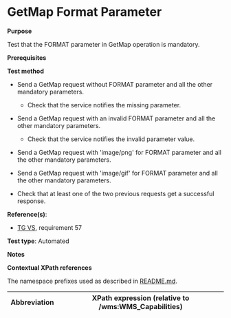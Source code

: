 # GetMap Format Parameter

**Purpose**

Test that the FORMAT parameter in GetMap operation is mandatory.

**Prerequisites**

**Test method**

* Send a GetMap request without FORMAT parameter and all the other mandatory parameters.

    * Check that the service notifies the missing parameter.

* Send a GetMap request with an invalid FORMAT parameter and all the other mandatory parameters.

    * Check that the service notifies the invalid parameter value.

* Send a GetMap request with 'image/png' for FORMAT parameter and all the other mandatory parameters.

* Send a GetMap request with 'image/gif' for FORMAT parameter and all the other mandatory parameters.

* Check that at least one of the two previous requests get a successful response.

**Reference(s)**:

* [TG VS](./README.md#ref_TG_VS), requirement 57

**Test type**: Automated

**Notes**

**Contextual XPath references**

The namespace prefixes used as described in [README.md](./README.md#namespaces).

Abbreviation                                               |  XPath expression (relative to /wms:WMS_Capabilities)
---------------------------------------------------------- | -------------------------------------------------------------------------
